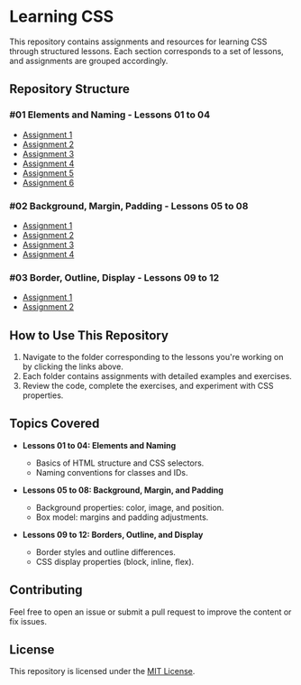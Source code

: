 # Learning CSS

This repository contains assignments and resources for learning CSS through structured lessons. Each section corresponds to a set of lessons, and assignments are grouped accordingly.

## Repository Structure

### **#01 Elements and Naming - Lessons 01 to 04**

- [Assignment 1](./#01%20Elements%20And%20Naming-Lessons%2001%20to%2004/Assignment%20[1])
- [Assignment 2](./#01%20Elements%20And%20Naming-Lessons%2001%20to%2004/Assignment%20[2])
- [Assignment 3](./#01%20Elements%20And%20Naming-Lessons%2001%20to%2004/Assignment%20[3])
- [Assignment 4](./#01%20Elements%20And%20Naming-Lessons%2001%20to%2004/Assignment%20[4])
- [Assignment 5](./#01%20Elements%20And%20Naming-Lessons%2001%20to%2004/Assignment%20[5])
- [Assignment 6](./#01%20Elements%20And%20Naming-Lessons%2001%20to%2004/Assignment%20[6])

### **#02 Background, Margin, Padding - Lessons 05 to 08**

- [Assignment 1](./#02%20Background,%20Margin,%20Padding-Lessons%2005%20to%2008/Assignment%20[1])
- [Assignment 2](./#02%20Background,%20Margin,%20Padding-Lessons%2005%20to%2008/Assignment%20[2])
- [Assignment 3](./#02%20Background,%20Margin,%20Padding-Lessons%2005%20to%2008/Assignment%20[3])
- [Assignment 4](./#02%20Background,%20Margin,%20Padding-Lessons%2005%20to%2008/Assignment%20[4])

### **#03 Border, Outline, Display - Lessons 09 to 12**

- [Assignment 1](./#03%20Border,%20Outline,%20Display-Lessons%2009%20to%2012/Assignment%20[1])
- [Assignment 2](./#03%20Border,%20Outline,%20Display-Lessons%2009%20to%2012/Assignment%20[2])

## How to Use This Repository

1. Navigate to the folder corresponding to the lessons you're working on by clicking the links above.
2. Each folder contains assignments with detailed examples and exercises.
3. Review the code, complete the exercises, and experiment with CSS properties.

## Topics Covered

- **Lessons 01 to 04: Elements and Naming**

  - Basics of HTML structure and CSS selectors.
  - Naming conventions for classes and IDs.

- **Lessons 05 to 08: Background, Margin, and Padding**

  - Background properties: color, image, and position.
  - Box model: margins and padding adjustments.

- **Lessons 09 to 12: Borders, Outline, and Display**
  - Border styles and outline differences.
  - CSS display properties (block, inline, flex).

## Contributing

Feel free to open an issue or submit a pull request to improve the content or fix issues.

## License

This repository is licensed under the [MIT License](LICENSE).

